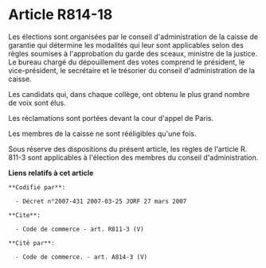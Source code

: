 # Article R814-18

Les élections sont organisées par le conseil d'administration de la caisse de garantie qui détermine les modalités qui leur
sont applicables selon des règles soumises à l'approbation du garde des sceaux, ministre de la justice. Le bureau chargé du
dépouillement des votes comprend le président, le vice-président, le secrétaire et le trésorier du conseil d'administration
de la caisse. 

Les candidats qui, dans chaque collège, ont obtenu le plus grand nombre de voix sont élus. 

Les réclamations sont portées devant la cour d'appel de Paris. 

Les membres de la caisse ne sont rééligibles qu'une fois. 

Sous réserve des dispositions du présent article, les règles de l'article R. 811-3 sont applicables à l'élection des membres
du conseil d'administration.

**Liens relatifs à cet article**

	**Codifié par**:

	  - Décret n°2007-431 2007-03-25 JORF 27 mars 2007

	**Cite**:

	  - Code de commerce - art. R811-3 (V)

	**Cité par**:

	  - Code de commerce. - art. A814-3 (V)
